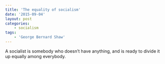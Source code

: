 ```yaml
---
title: 'The equality of socialism'
date: '2015-09-04'
layout: post
categories:
    - socialism
tags:
    - 'George Bernard Shaw'
---
```


A socialist is somebody who doesn’t have anything, and is ready to divide it up equally among everybody.